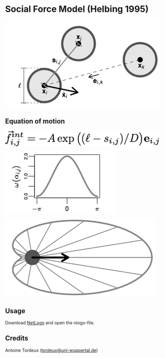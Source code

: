 # Social Force Model (Helbing 1995)

![Scenario](figs/peds.png)

## Equation of motion

![Scenario](figs/sfm.png)

![Scenario](figs/angle.png)

![Scenario](figs/forces.png)


## Usage 

Download [NetLogo](https://ccl.northwestern.edu/netlogo/download.shtml) and open the nlogo-file.

## Credits

Antoine Tordeux (tordeux@uni-wuppertal.de)
